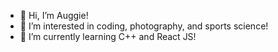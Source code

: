 - 👋 Hi, I’m Auggie!
- 👀 I’m interested in coding, photography, and sports science!
- 🌱 I’m currently learning C++ and React JS!

<!---
ahuhn11/ahuhn11 is a ✨ special ✨ repository because its `README.md` (this file) appears on your GitHub profile.
You can click the Preview link to take a look at your changes.
--->
